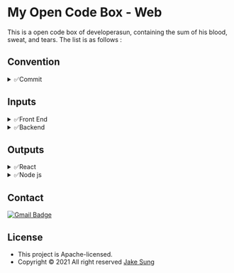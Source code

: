 # My Open Code Box - Web
This is a open code box of developerasun, containing the sum of his blood, sweat, and tears. The list is as follows :  

## Convention
<details>
  <summary>✅Commit</summary>

- feat: functionality added
- fix: bug fixed, minor changes
- chore: installing npms and other chores
- refactor: refactoring existing codes
- docs: readme and other markdowns
</details>

## Inputs

<details>
  <summary>✅Front End</summary>

- myCSS, myHTML, myJavascript
 
</details>

<details>
  <summary>✅Backend</summary>

- myJavascript
 
</details>

## Outputs
<details>
  <summary>✅React</summary>

- useQuery

https://user-images.githubusercontent.com/83855174/147634315-666ef3ca-0da4-48b6-872d-b1eb65c58849.mp4

- useInfiniteQuery

https://user-images.githubusercontent.com/83855174/147634099-17cb1699-6546-4ebe-9cc8-114ebce124e6.mp4

- redux-react 
  
https://user-images.githubusercontent.com/83855174/151017399-762dc0b3-4431-4a06-b06b-e621879632a8.mp4

</details>

<details>
  <summary>✅Node js </summary>

- blog app

https://user-images.githubusercontent.com/83855174/147804554-432cd627-18e8-4782-84a7-61e320723881.mp4

- chat app

https://user-images.githubusercontent.com/83855174/147804564-eb674c38-6b9c-41d1-8202-7ddee9f595f1.mp4

- login 
  
https://user-images.githubusercontent.com/83855174/150134828-dc3ddf5b-a9ed-4c2a-87f5-d7dd44494417.mp4

- Google Oauth

https://user-images.githubusercontent.com/83855174/148180423-bb9b98ce-be5e-49b3-92ee-01dde36b91d2.mp4

- Netlify serverless

https://user-images.githubusercontent.com/83855174/148397581-6bd6ccef-3d55-4e3a-abc2-9485c9a1eff2.mp4
  
</details>

## Contact
[![Gmail Badge](https://img.shields.io/badge/Gmail-d14836?style=flat-square&logo=Gmail&logoColor=white&link=mailto:designerasun@gmail.com)](mailto:designerasun@gmail.com)

## License 
- This project is Apache-licensed.
- Copyright © 2021 All right reserved [Jake Sung](https://github.com/developerasun) 
